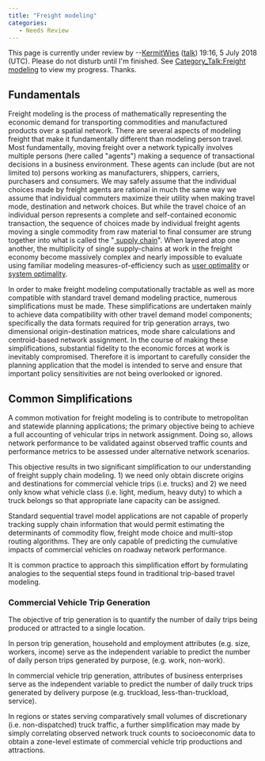 ```yaml
---
title: "Freight modeling"
categories:
   - Needs Review
---
```


This page is currently under review by --[KermitWies](User:KermitWies) ([talk](User_talk:KermitWies)) 19:16, 5 July 2018 (UTC). Please do not disturb until I'm finished. See [Category\_Talk:Freight modeling](Category_Talk:Freight_modeling) to view my progress. Thanks.

Fundamentals
------------

Freight modeling is the process of mathematically representing the economic demand for transporting commodities and manufactured products over a spatial network. There are several aspects of modeling freight that make it fundamentally different than modeling person travel. Most fundamentally, moving freight over a network typically involves multiple persons (here called "agents") making a sequence of transactional decisions in a business environment. These agents can include (but are not limited to) persons working as manufacturers, shippers, carriers, purchasers and consumers. We may safely assume that the individual choices made by freight agents are rational in much the same way we assume that individual commuters maximize their utility when making travel mode, destination and network choices. But while the travel choice of an individual person represents a complete and self-contained economic transaction, the sequence of choices made by individual freight agents moving a single commodity from raw material to final consumer are strung together into what is called the "[ supply chain](Supply_chain)". When layered atop one another, the multiplicity of single supply-chains at work in the freight economy become massively complex and nearly impossible to evaluate using familiar modeling measures-of-efficiency such as [user optimality](user_optimality) or [system optimality](system_optimality).

In order to make freight modeling computationally tractable as well as more compatible with standard travel demand modeling practice, numerous simplifications must be made. These simplifications are undertaken mainly to achieve data compatibility with other travel demand model components; specifically the data formats required for trip generation arrays, two dimensional origin-destination matrices, mode share calculations and centroid-based network assignment. In the course of making these simplifications, substantial fidelity to the economic forces at work is inevitably compromised. Therefore it is important to carefully consider the planning application that the model is intended to serve and ensure that important policy sensitivities are not being overlooked or ignored.

Common Simplifications
----------------------

A common motivation for freight modeling is to contribute to metropolitan and statewide planning applications; the primary objective being to achieve a full accounting of vehicular trips in network assignment. Doing so, allows network performance to be validated against observed traffic counts and performance metrics to be assessed under alternative network scenarios.

This objective results in two significant simplification to our understanding of freight supply chain modeling. 1) we need only obtain discrete origins and destinations for commercial vehicle trips (i.e. trucks) and 2) we need only know what vehicle class (i.e. light, medium, heavy duty) to which a truck belongs so that appropriate lane capacity can be assigned.

Standard sequential travel model applications are not capable of properly tracking supply chain information that would permit estimating the determinants of commodity flow, freight mode choice and multi-stop routing algorithms. They are only capable of predicting the cumulative impacts of commercial vehicles on roadway network performance.

It is common practice to approach this simplification effort by formulating analogies to the sequential steps found in traditional trip-based travel modeling.

### Commercial Vehicle Trip Generation

The objective of trip generation is to quantify the number of daily trips being produced or attracted to a single location.

In person trip generation, household and employment attributes (e.g. size, workers, income) serve as the independent variable to predict the number of daily person trips generated by purpose, (e.g. work, non-work).

In commercial vehicle trip generation, attributes of business enterprises serve as the independent variable to predict the number of daily truck trips generated by delivery purpose (e.g. truckload, less-than-truckload, service).

In regions or states serving comparatively small volumes of discretionary (i.e. non-dispatched) truck traffic, a further simplification may made by simply correlating observed network truck counts to socioeconomic data to obtain a zone-level estimate of commercial vehicle trip productions and attractions.

